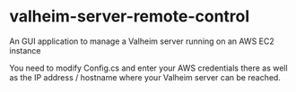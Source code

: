 # valheim-server-remote-control
An GUI application to manage a Valheim server running on an AWS EC2 instance

You need to modify Config.cs and enter your AWS credentials there as well as the IP address / hostname where your Valheim server can be reached.

